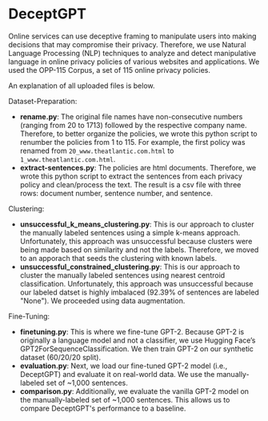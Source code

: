 # DeceptGPT

Online services can use deceptive framing to manipulate users into making decisions that may compromise their privacy. Therefore, we use Natural Language Processing (NLP) techniques to analyze and detect manipulative language in online privacy policies of various websites and applications. We used the OPP-115 Corpus, a set of 115 online privacy policies.

An explanation of all uploaded files is below.

Dataset-Preparation:
- **rename.py**: The original file names have non-consecutive numbers (ranging from 20 to 1713) followed by the respective company name. Therefore, to better organize the policies, we wrote this python script to renumber the policies from 1 to 115. For example, the first policy was renamed from `20_www.theatlantic.com.html` to `1_www.theatlantic.com.html`.
- **extract-sentences.py**: The policies are html documents. Therefore, we wrote this python script to extract the sentences from each privacy policy and clean/process the text. The result is a csv file with three rows: document number, sentence number, and sentence. 

Clustering:
- **unsuccessful_k_means_clustering.py**: This is our approach to cluster the manually labeled sentences using a simple k-means approach. Unfortunately, this approach was unsuccessful because clusters were being made based on similarity and not the labels. Therefore, we moved to an apporach that seeds the clustering with known labels. 
- **unsuccessful_constrained_clustering.py**: This is our approach to cluster the manually labeled sentences using nearest centroid classification. Unfortunately, this approach was unsuccessful because our labeled datset is highly imbalaced (92.39% of sentences are labeled "None"). We proceeded using data augmentation.

Fine-Tuning:
- **finetuning.py**: This is where we fine-tune GPT-2. Because GPT-2 is originally a language model and not a classifier, we use Hugging Face’s GPT2ForSequenceClassification. We then train GPT-2 on our synthetic dataset (60/20/20 split).
- **evaluation.py**: Next, we load our fine-tuned GPT-2 model (i.e., DeceptGPT) and evaluate it on real-world data. We use the manually-labeled set of ~1,000 sentences.
- **comparison.py**: Additionally, we evaluate the vanilla GPT-2 model on the manually-labeled set of ~1,000 sentences. This allows us to compare DeceptGPT's performance to a baseline.
